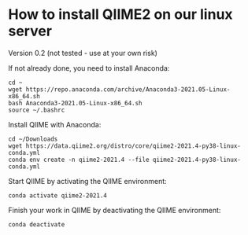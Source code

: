 # How to install QIIME2 on our linux server #
Version 0.2 (not tested - use at your own risk)

If not already done, you need to install Anaconda:
~~~
cd ~
wget https://repo.anaconda.com/archive/Anaconda3-2021.05-Linux-x86_64.sh
bash Anaconda3-2021.05-Linux-x86_64.sh
source ~/.bashrc
~~~

Install QIIME with Anaconda:
~~~
cd ~/Downloads
wget https://data.qiime2.org/distro/core/qiime2-2021.4-py38-linux-conda.yml
conda env create -n qiime2-2021.4 --file qiime2-2021.4-py38-linux-conda.yml
~~~

Start QIIME by activating the QIIME environment:
~~~
conda activate qiime2-2021.4
~~~

Finish your work in QIIME by deactivating the QIIME environment:
~~~
conda deactivate
~~~
